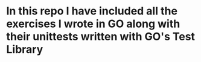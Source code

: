 # In this repo I have included all the exercises I wrote in GO along with their unittests written with GO's Test Library
